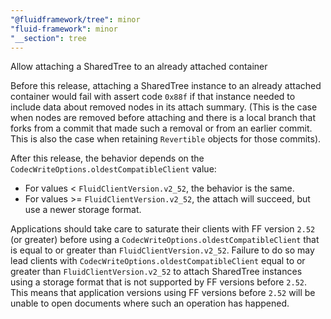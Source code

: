 ```yaml
---
"@fluidframework/tree": minor
"fluid-framework": minor
"__section": tree
---
```

Allow attaching a SharedTree to an already attached container

Before this release, attaching a SharedTree instance to an already attached container would fail with assert code `0x88f` if that instance needed to include data about removed nodes in its attach summary.
(This is the case when nodes are removed before attaching and there is a local branch that forks from a commit that made such a removal or from an earlier commit. This is also the case when retaining `Revertible` objects for those commits).

After this release, the behavior depends on the `CodecWriteOptions.oldestCompatibleClient` value:
* For values < `FluidClientVersion.v2_52`, the behavior is the same.
* For values >= `FluidClientVersion.v2_52`, the attach will succeed, but use a newer storage format.

Applications should take care to saturate their clients with FF version `2.52` (or greater) before using a `CodecWriteOptions.oldestCompatibleClient` that is equal to or greater than `FluidClientVersion.v2_52`.
Failure to do so may lead clients with `CodecWriteOptions.oldestCompatibleClient` equal to or greater than `FluidClientVersion.v2_52` to attach SharedTree instances using a storage format that is not supported by FF versions before `2.52`.
This means that application versions using FF versions before `2.52` will be unable to open documents where such an operation has happened.
